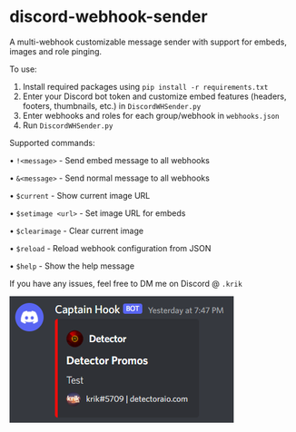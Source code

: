 # discord-webhook-sender
A multi-webhook customizable message sender with support for embeds, images and role pinging.

To use:
1. Install required packages using `pip install -r requirements.txt`
2. Enter your Discord bot token and customize embed features (headers, footers, thumbnails, etc.) in `DiscordWHSender.py`
3. Enter webhooks and roles for each group/webhook in `webhooks.json`
4. Run `DiscordWHSender.py`

Supported commands:

• `!<message>` - Send embed message to all webhooks

• `&<message>` - Send normal message to all webhooks

• `$current` - Show current image URL

• `$setimage <url>` - Set image URL for embeds

• `$clearimage` - Clear current image

• `$reload` - Reload webhook configuration from JSON

• `$help` - Show the help message


If you have any issues, feel free to DM me on Discord @ `.krik`

![Embed example](embed.png)
